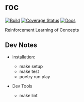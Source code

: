 # roc

[![Build](https://github.com/apowers313/roc/actions/workflows/build.yml/badge.svg)](https://github.com/apowers313/roc/actions/workflows/build.yml)
[![Coverage Status](https://coveralls.io/repos/github/apowers313/roc/badge.svg?branch=master)](https://coveralls.io/github/apowers313/roc?branch=master)
[![Docs](https://img.shields.io/badge/docs-here-blue)](https://apowers313.github.io/roc)

<!-- [![Python Version](https://img.shields.io/pypi/pyversions/roc.svg)](https://pypi.org/project/roc/)
[![Dependencies Status](https://img.shields.io/badge/dependencies-up%20to%20date-brightgreen.svg)](https://github.com/apowers313/roc/pulls?utf8=%E2%9C%93&q=is%3Apr%20author%3Aapp%2Fdependabot)

[![Code style: black](https://img.shields.io/badge/code%20style-black-000000.svg)](https://github.com/psf/black)
[![Security: bandit](https://img.shields.io/badge/security-bandit-green.svg)](https://github.com/PyCQA/bandit)
[![Pre-commit](https://img.shields.io/badge/pre--commit-enabled-brightgreen?logo=pre-commit&logoColor=white)](https://github.com/apowers313/roc/blob/master/.pre-commit-config.yaml)
[![Semantic Versions](https://img.shields.io/badge/%20%20%F0%9F%93%A6%F0%9F%9A%80-semantic--versions-e10079.svg)](https://github.com/apowers313/roc/releases)
[![License](https://img.shields.io/github/license/apowers313/roc)](https://github.com/apowers313/roc/blob/master/LICENSE) -->


Reinforcement Learning of Concepts

## Dev Notes

* Installation:
  * make setup
  * make test
  * poetry run play

* Dev Tools
  * make lint
